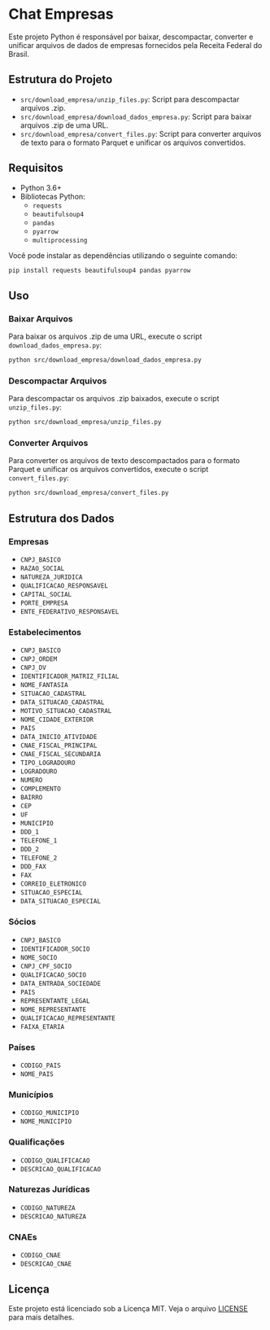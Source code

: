 # Chat Empresas

Este projeto Python é responsável por baixar, descompactar, converter e unificar arquivos de dados de empresas fornecidos pela Receita Federal do Brasil.

## Estrutura do Projeto

- `src/download_empresa/unzip_files.py`: Script para descompactar arquivos .zip.
- `src/download_empresa/download_dados_empresa.py`: Script para baixar arquivos .zip de uma URL.
- `src/download_empresa/convert_files.py`: Script para converter arquivos de texto para o formato Parquet e unificar os arquivos convertidos.

## Requisitos

- Python 3.6+
- Bibliotecas Python:
  - `requests`
  - `beautifulsoup4`
  - `pandas`
  - `pyarrow`
  - `multiprocessing`

Você pode instalar as dependências utilizando o seguinte comando:

```bash
pip install requests beautifulsoup4 pandas pyarrow
```

## Uso

### Baixar Arquivos

Para baixar os arquivos .zip de uma URL, execute o script `download_dados_empresa.py`:

```bash
python src/download_empresa/download_dados_empresa.py
```

### Descompactar Arquivos

Para descompactar os arquivos .zip baixados, execute o script `unzip_files.py`:

```bash
python src/download_empresa/unzip_files.py
```

### Converter Arquivos

Para converter os arquivos de texto descompactados para o formato Parquet e unificar os arquivos convertidos, execute o script `convert_files.py`:

```bash
python src/download_empresa/convert_files.py
```

## Estrutura dos Dados

### Empresas

- `CNPJ_BASICO`
- `RAZAO_SOCIAL`
- `NATUREZA_JURIDICA`
- `QUALIFICACAO_RESPONSAVEL`
- `CAPITAL_SOCIAL`
- `PORTE_EMPRESA`
- `ENTE_FEDERATIVO_RESPONSAVEL`

### Estabelecimentos

- `CNPJ_BASICO`
- `CNPJ_ORDEM`
- `CNPJ_DV`
- `IDENTIFICADOR_MATRIZ_FILIAL`
- `NOME_FANTASIA`
- `SITUACAO_CADASTRAL`
- `DATA_SITUACAO_CADASTRAL`
- `MOTIVO_SITUACAO_CADASTRAL`
- `NOME_CIDADE_EXTERIOR`
- `PAIS`
- `DATA_INICIO_ATIVIDADE`
- `CNAE_FISCAL_PRINCIPAL`
- `CNAE_FISCAL_SECUNDARIA`
- `TIPO_LOGRADOURO`
- `LOGRADOURO`
- `NUMERO`
- `COMPLEMENTO`
- `BAIRRO`
- `CEP`
- `UF`
- `MUNICIPIO`
- `DDD_1`
- `TELEFONE_1`
- `DDD_2`
- `TELEFONE_2`
- `DDD_FAX`
- `FAX`
- `CORREIO_ELETRONICO`
- `SITUACAO_ESPECIAL`
- `DATA_SITUACAO_ESPECIAL`

### Sócios

- `CNPJ_BASICO`
- `IDENTIFICADOR_SOCIO`
- `NOME_SOCIO`
- `CNPJ_CPF_SOCIO`
- `QUALIFICACAO_SOCIO`
- `DATA_ENTRADA_SOCIEDADE`
- `PAIS`
- `REPRESENTANTE_LEGAL`
- `NOME_REPRESENTANTE`
- `QUALIFICACAO_REPRESENTANTE`
- `FAIXA_ETARIA`

### Países

- `CODIGO_PAIS`
- `NOME_PAIS`

### Municípios

- `CODIGO_MUNICIPIO`
- `NOME_MUNICIPIO`

### Qualificações

- `CODIGO_QUALIFICACAO`
- `DESCRICAO_QUALIFICACAO`

### Naturezas Jurídicas

- `CODIGO_NATUREZA`
- `DESCRICAO_NATUREZA`

### CNAEs

- `CODIGO_CNAE`
- `DESCRICAO_CNAE`

## Licença

Este projeto está licenciado sob a Licença MIT. Veja o arquivo [LICENSE](LICENSE) para mais detalhes.
